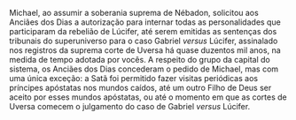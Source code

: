 ﻿Michael, ao assumir a soberania suprema de Nébadon, solicitou aos Anciães dos Dias a autorização para internar todas as personalidades que participaram da rebelião de Lúcifer, até serem emitidas as sentenças dos tribunais do superuniverso para o caso Gabriel *versus* Lúcifer, assinalado nos registros da suprema corte de Uversa há quase duzentos mil anos, na medida de tempo adotada por vocês. A respeito do grupo da capital do sistema, os Anciães dos Dias concederam o pedido de Michael, mas com uma única exceção: a Satã foi permitido fazer visitas periódicas aos príncipes apóstatas nos mundos caídos, até um outro Filho de Deus ser aceito por esses mundos apóstatas, ou até o momento em que as cortes de Uversa comecem o julgamento do caso de Gabriel *versus* Lúcifer.